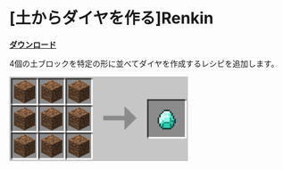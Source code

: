 # [土からダイヤを作る]Renkin

[**ダウンロード**](https://github.com/eyeq/mod-1.11.2-Renkin/releases/download/1.0/1.11.2-Renkin-1.0.jar)

4個の土ブロックを特定の形に並べてダイヤを作成するレシピを追加します。  

<img src="https://github.com/eyeq/mod-1.11.2-Renkin/blob/master/screenshots/%E3%83%80%E3%82%A4%E3%83%A4%E3%83%A2%E3%83%B3%E3%83%89(Diamond).png" width="320px">  
